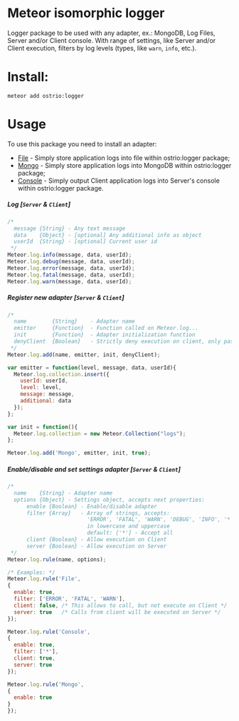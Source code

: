 Meteor isomorphic logger
========
Logger package to be used with any adapter, ex.: MongoDB, Log Files, Server and/or Client console. 
With range of settings, like Server and/or Client execution, filters by log levels (types, like `warn`, `info`, etc.).

Install:
========
```shell
meteor add ostrio:logger
```

Usage
========
To use this package you need to install an adapter:
 - [File](https://atmospherejs.com/ostrio/loggerfile) - Simply store application logs into file within ostrio:logger package;
 - [Mongo](https://atmospherejs.com/ostrio/loggermongo) - Simply store application logs into MongoDB within ostrio:logger package;
 - [Console](https://atmospherejs.com/ostrio/loggerconsole) - Simply output Client application logs into Server's console within ostrio:logger package.

##### Log [`Server` & `Client`]
```javascript
/*
  message {String} - Any text message
  data    {Object} - [optional] Any additional info as object
  userId  {String} - [optional] Current user id
 */
Meteor.log.info(message, data, userId);
Meteor.log.debug(message, data, userId);
Meteor.log.error(message, data, userId);
Meteor.log.fatal(message, data, userId);
Meteor.log.warn(message, data, userId);
```

##### Register new adapter [`Server` & `Client`]
```javascript
/*
  name        {String}    - Adapter name
  emitter     {Function}  - Function called on Meteor.log...
  init        {Function}  - Adapter initialization function
  denyClient  {Boolean}   - Strictly deny execution on client, only pass via Meteor.methons
 */
Meteor.log.add(name, emitter, init, denyClient);

var emitter = function(level, message, data, userId){
  Meteor.log.collection.insert({
    userId: userId,
    level: level,
    message: message,
    additional: data
  });
};

var init = function(){
  Meteor.log.collection = new Meteor.Collection("logs");
};

Meteor.log.add('Mongo', emitter, init, true);
```

##### Enable/disable and set settings adapter [`Server` & `Client`]
```javascript
/*
  name    {String} - Adapter name
  options {Object} - Settings object, accepts next properties:
      enable {Boolean} - Enable/disable adapter
      filter {Array}   - Array of strings, accepts: 
                         'ERROR', 'FATAL', 'WARN', 'DEBUG', 'INFO', '*'
                         in lowercase and uppercase
                         default: ['*'] - Accept all
      client {Boolean} - Allow execution on Client
      server {Boolean} - Allow execution on Server
 */
Meteor.log.rule(name, options);

/* Examples: */
Meteor.log.rule('File', 
{
  enable: true,
  filter: ['ERROR', 'FATAL', 'WARN'],
  client: false, /* This allows to call, but not execute on Client */
  server: true   /* Calls from client will be executed on Server */
});

Meteor.log.rule('Console', 
{
  enable: true,
  filter: ['*'],
  client: true,
  server: true
});

Meteor.log.rule('Mongo',
{
  enable: true
}
});
```